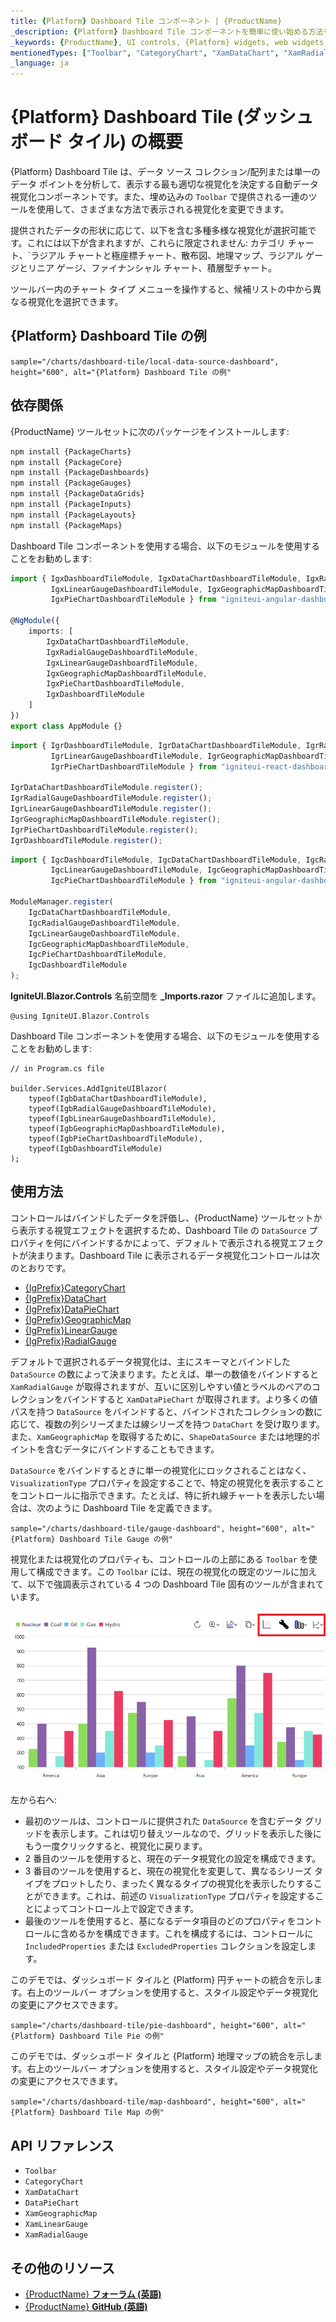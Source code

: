 ```yaml
---
title: {Platform} Dashboard Tile コンポーネント | {ProductName}
_description: {Platform} Dashboard Tile コンポーネントを簡単に使い始める方法をご覧ください。
_keywords: {ProductName}, UI controls, {Platform} widgets, web widgets, UI widgets, {Platform}, Native {Platform} Components Suite, Native {Platform} Controls, Native {Platform} Components Library, {Platform} Dashboard components, {Platform} Dashboard Tile controls, UI コントロール, {Platform} ウィジェット, Web ウィジェット, UI ウィジェット, ネイティブ {Platform} コンポーネント スイート, ネイティブ {Platform} コントロール, ネイティブ {Platform} コンポーネント ライブラリ, {Platform} Dashboard コンポーネント, {Platform} Dashboard Tile コントロール
mentionedTypes: ["Toolbar", "CategoryChart", "XamDataChart", "XamRadialGauge", "XamLinearGauge", "XamGeographicMap"]
_language: ja
---
```


# {Platform} Dashboard Tile (ダッシュボード タイル) の概要

{Platform} Dashboard Tile は、データ ソース コレクション/配列または単一のデータ ポイントを分析して、表示する最も適切な視覚化を決定する自動データ視覚化コンポーネントです。また、埋め込みの `Toolbar` で提供される一連のツールを使用して、さまざまな方法で表示される視覚化を変更できます。

提供されたデータの形状に応じて、以下を含む多種多様な視覚化が選択可能です。これには以下が含まれますが、これらに限定されません: カテゴリ チャート、`ラジアル チャートと極座標チャート、散布図、地理マップ、ラジアル ゲージとリニア ゲージ、ファイナンシャル チャート、積層型チャート。

ツールバー内のチャート タイプ メニューを操作すると、候補リストの中から異なる視覚化を選択できます。

## {Platform} Dashboard Tile の例

`sample="/charts/dashboard-tile/local-data-source-dashboard", height="600", alt="{Platform} Dashboard Tile の例"`

## 依存関係

<!-- Angular, WebComponents, React -->
{ProductName} ツールセットに次のパッケージをインストールします:

```cmd
npm install {PackageCharts}
npm install {PackageCore}
npm install {PackageDashboards}
npm install {PackageGauges}
npm install {PackageDataGrids}
npm install {PackageInputs}
npm install {PackageLayouts}
npm install {PackageMaps}
```

Dashboard Tile コンポーネントを使用する場合、以下のモジュールを使用することをお勧めします:

```ts
import { IgxDashboardTileModule, IgxDataChartDashboardTileModule, IgxRadialGaugeDashboardTileModule,
         IgxLinearGaugeDashboardTileModule, IgxGeographicMapDashboardTileModule,
         IgxPieChartDashboardTileModule } from "igniteui-angular-dashboards";

@NgModule({
    imports: [
        IgxDataChartDashboardTileModule,
        IgxRadialGaugeDashboardTileModule,
        IgxLinearGaugeDashboardTileModule,
        IgxGeographicMapDashboardTileModule,
        IgxPieChartDashboardTileModule,
        IgxDashboardTileModule
    ]
})
export class AppModule {}
```

```ts
import { IgrDashboardTileModule, IgrDataChartDashboardTileModule, IgrRadialGaugeDashboardTileModule,
         IgrLinearGaugeDashboardTileModule, IgrGeographicMapDashboardTileModule,
         IgrPieChartDashboardTileModule } from "igniteui-react-dashboards";

IgrDataChartDashboardTileModule.register();
IgrRadialGaugeDashboardTileModule.register();
IgrLinearGaugeDashboardTileModule.register();
IgrGeographicMapDashboardTileModule.register();
IgrPieChartDashboardTileModule.register();
IgrDashboardTileModule.register();
```

```ts
import { IgcDashboardTileModule, IgcDataChartDashboardTileModule, IgcRadialGaugeDashboardTileModule,
         IgcLinearGaugeDashboardTileModule, IgcGeographicMapDashboardTileModule,
         IgcPieChartDashboardTileModule } from "igniteui-angular-dashboards";

ModuleManager.register(
    IgcDataChartDashboardTileModule,
    IgcRadialGaugeDashboardTileModule,
    IgcLinearGaugeDashboardTileModule,
    IgcGeographicMapDashboardTileModule,
    IgcPieChartDashboardTileModule,
    IgcDashboardTileModule
);
```

<!-- end:Angular, WebComponents, React -->

<!-- Blazor -->

**IgniteUI.Blazor.Controls** 名前空間を **_Imports.razor** ファイルに追加します。

```razor
@using IgniteUI.Blazor.Controls
```

Dashboard Tile コンポーネントを使用する場合、以下のモジュールを使用することをお勧めします:

```razor
// in Program.cs file

builder.Services.AddIgniteUIBlazor(
    typeof(IgbDataChartDashboardTileModule),
    typeof(IgbRadialGaugeDashboardTileModule),
    typeof(IgbLinearGaugeDashboardTileModule),
    typeof(IgbGeographicMapDashboardTileModule),
    typeof(IgbPieChartDashboardTileModule),
    typeof(IgbDashboardTileModule)
);
```

<!-- end: Blazor -->

## 使用方法

コントロールはバインドしたデータを評価し、{ProductName} ツールセットから表示する視覚エフェクトを選択するため、Dashboard Tile の `DataSource` プロパティを何にバインドするかによって、デフォルトで表示される視覚エフェクトが決まります。Dashboard Tile に表示されるデータ視覚化コントロールは次のとおりです。

* [{IgPrefix}CategoryChart](charts/chart-overview.md)
* [{IgPrefix}DataChart](charts/chart-overview.md)
* [{IgPrefix}DataPieChart](charts/types/data-pie-chart.md)
* [{IgPrefix}GeographicMap](geo-map.md)
* [{IgPrefix}LinearGauge](linear-gauge.md)
* [{IgPrefix}RadialGauge](radial-gauge.md)

デフォルトで選択されるデータ視覚化は、主にスキーマとバインドした `DataSource` の数によって決まります。たとえば、単一の数値をバインドすると `XamRadialGauge` が取得されますが、互いに区別しやすい値とラベルのペアのコレクションをバインドすると `XamDataPieChart` が取得されます。より多くの値パスを持つ `DataSource` をバインドすると、バインドされたコレクションの数に応じて、複数の列シリーズまたは線シリーズを持つ `DataChart` を受け取ります。また、`XamGeographicMap` を取得するために、`ShapeDataSource` または地理的ポイントを含むデータにバインドすることもできます。

`DataSource` をバインドするときに単一の視覚化にロックされることはなく、`VisualizationType` プロパティを設定することで、特定の視覚化を表示することをコントロールに指示できます。たとえば、特に折れ線チャートを表示したい場合は、次のように Dashboard Tile を定義できます。

<!-- TODO SAMPLE -->

`sample="/charts/dashboard-tile/gauge-dashboard", height="600", alt="{Platform} Dashboard Tile Gauge の例"`

視覚化または視覚化のプロパティも、コントロールの上部にある `Toolbar` を使用して構成できます。この `Toolbar` には、現在の視覚化の既定のツールに加えて、以下で強調表示されている 4 つの Dashboard Tile 固有のツールが含まれています。

<img src="../images/dashboard-tile-toolbar.png" />

左から右へ:

- 最初のツールは、コントロールに提供された `DataSource` を含むデータ グリッドを表示します。これは切り替えツールなので、グリッドを表示した後にもう一度クリックすると、視覚化に戻ります。
- 2 番目のツールを使用すると、現在のデータ視覚化の設定を構成できます。
- 3 番目のツールを使用すると、現在の視覚化を変更して、異なるシリーズ タイプをプロットしたり、まったく異なるタイプの視覚化を表示したりすることができます。これは、前述の `VisualizationType` プロパティを設定することによってコントロール上で設定できます。
- 最後のツールを使用すると、基になるデータ項目のどのプロパティをコントロールに含めるかを構成できます。これを構成するには、コントロールに `IncludedProperties` または `ExcludedProperties` コレクションを設定します。

このデモでは、ダッシュボード タイルと {Platform} 円チャートの統合を示します。右上のツールバー オプションを使用すると、スタイル設定やデータ視覚化の変更にアクセスできます。

`sample="/charts/dashboard-tile/pie-dashboard", height="600", alt="{Platform} Dashboard Tile Pie の例"`

このデモでは、ダッシュボード タイルと {Platform} 地理マップの統合を示します。右上のツールバー オプションを使用すると、スタイル設定やデータ視覚化の変更にアクセスできます。

`sample="/charts/dashboard-tile/map-dashboard", height="600", alt="{Platform} Dashboard Tile Map の例"`


## API リファレンス

 - `Toolbar`
 - `CategoryChart`
 - `XamDataChart`
 - `DataPieChart`
 - `XamGeographicMap`
 - `XamLinearGauge`
 - `XamRadialGauge`

## その他のリソース

* [{ProductName} **フォーラム (英語)**]({ForumsLink})
* [{ProductName} **GitHub (英語)**]({GithubLink})
